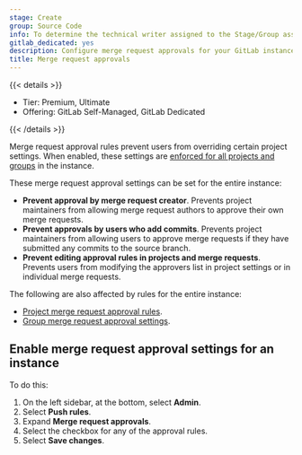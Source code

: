 ```yaml
---
stage: Create
group: Source Code
info: To determine the technical writer assigned to the Stage/Group associated with this page, see https://handbook.gitlab.com/handbook/product/ux/technical-writing/#assignments
gitlab_dedicated: yes
description: Configure merge request approvals for your GitLab instance.
title: Merge request approvals
---
```


{{< details >}}

- Tier: Premium, Ultimate
- Offering: GitLab Self-Managed, GitLab Dedicated

{{< /details >}}

Merge request approval rules prevent users from overriding certain project settings.
When enabled, these settings are
[enforced for all projects and groups](../user/project/merge_requests/approvals/settings.md#cascade-settings-from-the-instance-or-top-level-group)
in the instance.

These merge request approval settings can be set for the entire instance:

- **Prevent approval by merge request creator**. Prevents project maintainers from allowing merge
  request authors to approve their own merge requests.
- **Prevent approvals by users who add commits**. Prevents project maintainers from allowing users
  to approve merge requests if they have submitted any commits to the source branch.
- **Prevent editing approval rules in projects and merge requests**. Prevents users from modifying
  the approvers list in project settings or in individual merge requests.

The following are also affected by rules for the entire instance:

- [Project merge request approval rules](../user/project/merge_requests/approvals/_index.md).
- [Group merge request approval settings](../user/group/manage.md#group-merge-request-approval-settings).

## Enable merge request approval settings for an instance

To do this:

1. On the left sidebar, at the bottom, select **Admin**.
1. Select **Push rules**.
1. Expand **Merge request approvals**.
1. Select the checkbox for any of the approval rules.
1. Select **Save changes**.

